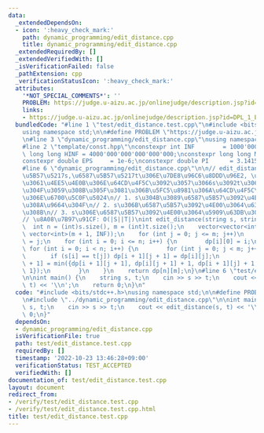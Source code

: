 ```yaml
---
data:
  _extendedDependsOn:
  - icon: ':heavy_check_mark:'
    path: dynamic_programming/edit_distance.cpp
    title: dynamic_programming/edit_distance.cpp
  _extendedRequiredBy: []
  _extendedVerifiedWith: []
  _isVerificationFailed: false
  _pathExtension: cpp
  _verificationStatusIcon: ':heavy_check_mark:'
  attributes:
    '*NOT_SPECIAL_COMMENTS*': ''
    PROBLEM: https://judge.u-aizu.ac.jp/onlinejudge/description.jsp?id=DPL_1_E&lang=ja
    links:
    - https://judge.u-aizu.ac.jp/onlinejudge/description.jsp?id=DPL_1_E&lang=ja
  bundledCode: "#line 1 \"test/edit_distance.test.cpp\"\n#include <bits/stdc++.h>\n\
    using namespace std;\n\n#define PROBLEM \"https://judge.u-aizu.ac.jp/onlinejudge/description.jsp?id=DPL_1_E&lang=ja\"\
    \n#line 3 \"dynamic_programming/edit_distance.cpp\"\nusing namespace std;\n\n\
    #line 2 \"template/const.hpp\"\nconstexpr int INF        = 1000'000'000;\nconstexpr\
    \ long long HINF = 4000'000'000'000'000'000;\nconstexpr long long MOD  = 998244353;\n\
    constexpr double EPS     = 1e-6;\nconstexpr double PI      = 3.14159265358979;\n\
    #line 6 \"dynamic_programming/edit_distance.cpp\"\n\n// edit_distance\n// \u6587\
    \u5B57\u5217s,\u6587\u5B57\u5217t\u306E\u7DE8\u96C6\u8DDD\u96E2, \u3059\u306A\u308F\
    \u3061\u4EE5\u4E0B\u306E\u64CD\u4F5C\u3092\u3057\u3066s\u3092t\u306B\u7B49\u3057\
    \u304F\u3059\u308B\u305F\u3081\u306B\u5FC5\u8981\u306A\u64CD\u4F5C\u56DE\u6570\
    \u306E\u6700\u5C0F\u5024\n// 1. s\u304B\u3089\u6587\u5B57\u3092\u4E00\u3064\u53D6\
    \u308A\u9664\u304F\n// 2. s\u306B\u6587\u5B57\u3092\u4E00\u3064\u633F\u5165\u3059\
    \u308B\n// 3. s\u306E\u6587\u5B57\u3092\u4E00\u3064\u5909\u63DB\u3059\u308B\n\
    // \u8A08\u7B97\u91CF: O(|S||T|)\nint edit_distance(string s, string t) {\n  \
    \  int n = (int)s.size(), m = (int)t.size();\n    vector<vector<int>> dp(n + 1,\
    \ vector<int>(m + 1, INF));\n    for (int j = 0; j <= m; j++)\n        dp[0][j]\
    \ = j;\n    for (int i = 0; i <= n; i++) {\n        dp[i][0] = i;\n    }\n   \
    \ for (int i = 0; i < n; i++) {\n        for (int j = 0; j < m; j++) {\n     \
    \       if (s[i] == t[j]) dp[i + 1][j + 1] = dp[i][j];\n            dp[i + 1][j\
    \ + 1] = min({dp[i + 1][j + 1], dp[i][j + 1] + 1, dp[i + 1][j] + 1, dp[i][j] +\
    \ 1});\n        }\n    }\n    return dp[n][m];\n}\n#line 6 \"test/edit_distance.test.cpp\"\
    \n\nint main() {\n    string s, t;\n    cin >> s >> t;\n    cout << edit_distance(s,\
    \ t) << '\\n';\n    return 0;\n}\n"
  code: "#include <bits/stdc++.h>\nusing namespace std;\n\n#define PROBLEM \"https://judge.u-aizu.ac.jp/onlinejudge/description.jsp?id=DPL_1_E&lang=ja\"\
    \n#include \"../dynamic_programming/edit_distance.cpp\"\n\nint main() {\n    string\
    \ s, t;\n    cin >> s >> t;\n    cout << edit_distance(s, t) << '\\n';\n    return\
    \ 0;\n}"
  dependsOn:
  - dynamic_programming/edit_distance.cpp
  isVerificationFile: true
  path: test/edit_distance.test.cpp
  requiredBy: []
  timestamp: '2022-10-23 13:46:28+09:00'
  verificationStatus: TEST_ACCEPTED
  verifiedWith: []
documentation_of: test/edit_distance.test.cpp
layout: document
redirect_from:
- /verify/test/edit_distance.test.cpp
- /verify/test/edit_distance.test.cpp.html
title: test/edit_distance.test.cpp
---
```

